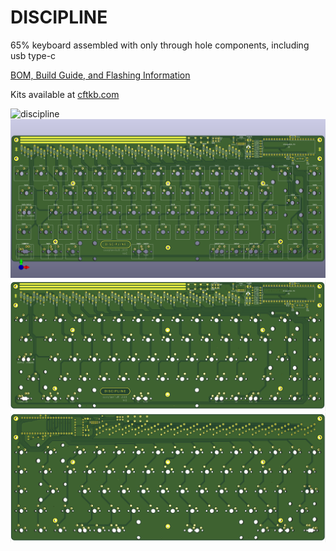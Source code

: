 # DISCIPLINE
 65% keyboard assembled with only through hole components, including usb type-c

[BOM, Build Guide, and Flashing Information](./doc)

Kits available at [cftkb.com](https://www.cftkb.com)

![discipline](./doc/images/discipline_iso_kicad.jpeg)
![](./doc/images/discipline-iso.png)
![](./doc/images/discipline-top.png)
![](./doc/images/discipline-bottom.png)
